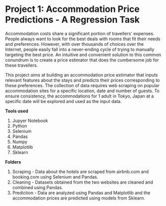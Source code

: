 # Project 1: Accommodation Price Predictions - A Regression Task

Accommodation costs share a significant portion of travellers' expenses. People always want to look for the best deals with rooms that fit their needs and preferences.
However, with over thousands of choices over the Internet, people easily fall into a never-ending cycle of trying to manually targeting the best price. An intuitive 
and convenient solution to this common conundrum is to create a price estimator that does the cumbersome job for these travellers.

This project aims at building an accommodation price estimator that inputs relevant features about the stays and predicts their prices corresponding to these 
preferences. The collection of data requires web scraping on popular accommodation sites for a specific location, date and number of guests. To ensure consistency, 
the accommodations for 1 adult in Tokyo, Japan at a specific date will be explored and used as the input data.

**Tools used**
1. Jupyer Notebook
2. Python
3. Selenium
4. Pandas
5. Numpy
6. Matplotlib
7. Sklearn

**Folders**
1. Scraping - Data about the hotels are scraped from airbnb.com and booking.com using Selenium and Pandas.
2. Cleaning - Datasets obtained from the two websites are cleaned and combined using Pandas.
3. Prediction - Data are analyzed using Pandas and Matplotlib and the accommodation prices are predicted using models from Sklearn.

